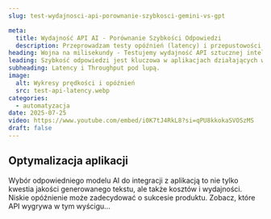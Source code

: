 ```yaml
---
slug: test-wydajnosci-api-porownanie-szybkosci-gemini-vs-gpt

meta:
  title: Wydajność API AI - Porównanie Szybkości Odpowiedzi
  description: Przeprowadzam testy opóźnień (latency) i przepustowości (throughput) popularnych modeli AI w ich wersjach API.
heading: Wojna na milisekundy - Testujemy wydajność API sztucznej inteligencji.
leading: Szybkość odpowiedzi jest kluczowa w aplikacjach działających w czasie rzeczywistym. W tym artykule zbadam, który z czołowych modeli AI - Gemini, GPT czy może open-source'owy Llama - oferuje najszybszą i najbardziej stabilną odpowiedź, biorąc pod uwagę różne wielkości zapytań.
subheading: Latency i Throughput pod lupą.
image:
  alt: Wykresy prędkości i opóźnień
  src: test-api-latency.webp
categories:
  - automatyzacja
date: 2025-07-25
video: https://www.youtube.com/embed/i0K7tJ4RkL8?si=qPU8kkokaSVOSzMS
draft: false
---
```


## Optymalizacja aplikacji

Wybór odpowiedniego modelu AI do integracji z aplikacją to nie tylko kwestia jakości generowanego tekstu, ale także kosztów i wydajności. Niskie opóźnienie może zadecydować o sukcesie produktu. Zobacz, które API wygrywa w tym wyścigu...
